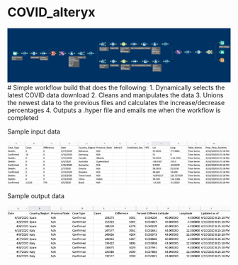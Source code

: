 # COVID_alteryx
<img src="COVID_alteryx.png">
# Simple workflow build that does the following:
  1. Dynamically selects the latest COVID data download
  2. Cleans and manipulates the data
  3. Unions the newest data to the previous files and calculates the increase/decrease percentages
  4. Outputs a .hyper file and emails me when the workflow is completed
  
Sample input data

<img src="COVID_input.png">

Sample output data

<img src="COVID_output.png">
